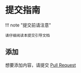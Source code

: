 # 提交指南

!!! note "提交前请注意"

    请仔细阅读本提交引导文档

## 添加

想要添加内容，请提交 [Pull Request](https://github.com/ittuann/NEFU-CMEE-DebateTeam/pulls)


